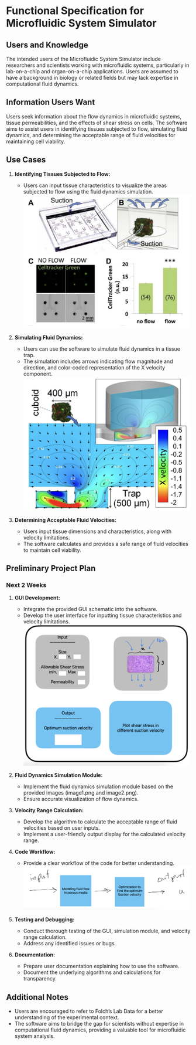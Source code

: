 # Functional Specification for Microfluidic System Simulator

## Users and Knowledge
The intended users of the Microfluidic System Simulator include researchers and scientists working with microfluidic systems, particularly in lab-on-a-chip and organ-on-a-chip applications. Users are assumed to have a background in biology or related fields but may lack expertise in computational fluid dynamics.

## Information Users Want
Users seek information about the flow dynamics in microfluidic systems, tissue permeabilities, and the effects of shear stress on cells. The software aims to assist users in identifying tissues subjected to flow, simulating fluid dynamics, and determining the acceptable range of fluid velocities for maintaining cell viability.

## Use Cases
1. **Identifying Tissues Subjected to Flow:**
   - Users can input tissue characteristics to visualize the areas subjected to flow using the fluid dynamics simulation.
   ![Tissue Subjected to Flow](image1.png)

2. **Simulating Fluid Dynamics:**
   - Users can use the software to simulate fluid dynamics in a tissue trap.
   - The simulation includes arrows indicating flow magnitude and direction, and color-coded representation of the X velocity component.
   ![Fluid Dynamics Simulation](image2.png)

3. **Determining Acceptable Fluid Velocities:**
   - Users input tissue dimensions and characteristics, along with velocity limitations.
   - The software calculates and provides a safe range of fluid velocities to maintain cell viability.

## Preliminary Project Plan

### Next 2 Weeks
1. **GUI Development:**
   - Integrate the provided GUI schematic into the software.
   - Develop the user interface for inputting tissue characteristics and velocity limitations.
   ![GUI Schematic](gui.png)

2. **Fluid Dynamics Simulation Module:**
   - Implement the fluid dynamics simulation module based on the provided images (image1.png and image2.png).
   - Ensure accurate visualization of flow dynamics.

3. **Velocity Range Calculation:**
   - Develop the algorithm to calculate the acceptable range of fluid velocities based on user inputs.
   - Implement a user-friendly output display for the calculated velocity range.

4. **Code Workflow:**
   - Provide a clear workflow of the code for better understanding.
   ![Code Workflow](workflow.png)

5. **Testing and Debugging:**
   - Conduct thorough testing of the GUI, simulation module, and velocity range calculation.
   - Address any identified issues or bugs.

6. **Documentation:**
   - Prepare user documentation explaining how to use the software.
   - Document the underlying algorithms and calculations for transparency.

## Additional Notes
- Users are encouraged to refer to Folch’s Lab Data for a better understanding of the experimental context.
- The software aims to bridge the gap for scientists without expertise in computational fluid dynamics, providing a valuable tool for microfluidic system analysis.
